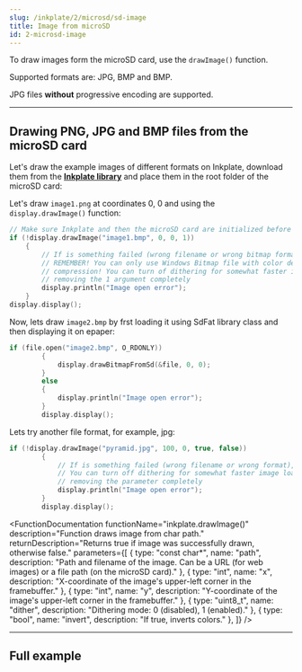 ```yaml
---
slug: /inkplate/2/microsd/sd-image
title: Image from microSD
id: 2-microsd-image
---
```


To draw images form the microSD card, use the `drawImage()` function.

<InfoBox>Supported formats are: JPG, BMP and BMP.</InfoBox>

<WarningBox>JPG files **without** progressive encoding are supported.</WarningBox>

---

## Drawing PNG, JPG and BMP files from the microSD card

Let's draw the example images of different formats on Inkplate, download them from the [**Inkplate library**](https://github.com/SolderedElectronics/Inkplate-Arduino-library/tree/7694c2963e95560dfc71d0b26bd8bf1960e08b6e/examples/Inkplate10/Advanced/SD/Inkplate10_SD_Pictures) and place them in the root folder of the microSD card:

Let's draw `image1.png` at coordinates 0, 0 and using the `display.drawImage()` function:

```cpp
// Make sure Inkplate and then the microSD card are initialized before this
if (!display.drawImage("image1.bmp", 0, 0, 1))
    {
        // If is something failed (wrong filename or wrong bitmap format), write error message on the screen.
        // REMEMBER! You can only use Windows Bitmap file with color depth of 1, 4, 8 or 24 bits with no
        // compression! You can turn of dithering for somewhat faster image load by changing the last 1 to 0, or
        // removing the 1 argument completely
        display.println("Image open error");
    }
display.display();
```
Now, lets draw `image2.bmp` by frst loading it using SdFat library class and then displaying it on epaper:

```cpp
if (file.open("image2.bmp", O_RDONLY))
        {
            display.drawBitmapFromSd(&file, 0, 0);
        }
        else
        {
            display.println("Image open error");
        }   
        display.display();
```

Lets try another file format, for example, jpg:
```cpp
if (!display.drawImage("pyramid.jpg", 100, 0, true, false))
        {
            // If is something failed (wrong filename or wrong format), write error message on the screen.
            // You can turn off dithering for somewhat faster image load by changing the fifth parameter to false, or
            // removing the parameter completely
            display.println("Image open error");
        }       
        display.display();
```
<FunctionDocumentation
    functionName="inkplate.drawImage()"
    description="Function draws image from char path."
    returnDescription="Returns true if image was successfully drawn, otherwise false."
    parameters={[
    { type: "const char*", name: "path", description: "Path and filename of the image. Can be a URL (for web images) or a file path (on the microSD card)." },
    { type: "int", name: "x", description: "X-coordinate of the image's upper-left corner in the framebuffer." },
    { type: "int", name: "y", description: "Y-coordinate of the image's upper-left corner in the framebuffer." },
    { type: "uint8_t", name: "dither", description: "Dithering mode: 0 (disabled), 1 (enabled)." },
    { type: "bool", name: "invert", description: "If true, inverts colors." },
    ]}
/>

---

## Full example

<QuickLink 
  title="Inkplate10_SD_Pictures.ino" 
  description="This example will show you how you can read .bmp and .jpeg files (pictures) from SD card and display that image on e-paper display."
  url="https://github.com/SolderedElectronics/Inkplate-Arduino-library/blob/7694c2963e95560dfc71d0b26bd8bf1960e08b6e/examples/Inkplate10/Advanced/SD/Inkplate10_SD_Pictures/Inkplate10_SD_Pictures.ino" 
/>
